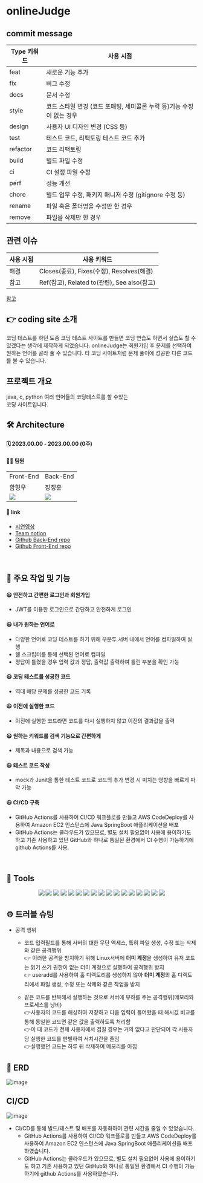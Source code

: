 # onlineJudge

## commit message
|Type 키워드|	사용 시점|
|---|---|
|feat|	새로운 기능 추가|
|fix|	버그 수정|
|docs|	문서 수정|
|style|	코드 스타일 변경 (코드 포매팅, 세미콜론 누락 등)기능 수정이 없는 경우|
|design|	사용자 UI 디자인 변경 (CSS 등)|
|test|	테스트 코드, 리팩토링 테스트 코드 추가|
|refactor|	코드 리팩토링|
|build|	빌드 파일 수정|
|ci|	CI 설정 파일 수정|
|perf|	성능 개선|
|chore|	빌드 업무 수정, 패키지 매니저 수정 (gitignore 수정 등)|
|rename|	파일 혹은 폴더명을 수정만 한 경우|
|remove|	파일을 삭제만 한 경우|

## 관련 이슈
|사용 시점|	사용 키워드|
|---|---|
|해결|	Closes(종료), Fixes(수정), Resolves(해결)|
|참고|	Ref(참고), Related to(관련), See also(참고)|

[참고](https://jane-aeiou.tistory.com/93)


## 👉 coding site 소개
코딩 테스트를 하던 도중 코딩 테스트 사이트를 만들면 코딩 연습도 하면서 실습도 할 수 있겠다는 생각에 제작하게 되었습니다. 
onlineJudge는 회원가입 후 문제를 선택하여 원하는 언어를 골라 풀 수 있습니다. 타 코딩 사이트처럼 문제 풀이에 성공한 다른 코드를 볼 수 있습니다.  


## 프로젝트 개요
java, c, python 여러 언어들의 코딩테스트를 할 수있는
<br>
코딩 사이트입니다.

## 🛠 Architecture


#### 🗓 2023.00.00 - 2023.00.00 (0주)
#### 🙋‍♂️ 팀원

<table>
  <tr>
    <td colspan="1">Front-End</td>
    <td colspan="2">Back-End</td>
  </tr>
  <tr>
    <td>함형우</td>
    <td>장정훈</td>
  </tr>
  <tr>
    <td><img src="https://img.shields.io/badge/React-61DAFB?style=flat-square&logo=React&logoColor=white"/></td>
    <td><img src="https://img.shields.io/badge/Springboot-6DB33F?style=flat-square&logo=Springboot&logoColor=white"/></td>
  </tr>
</table>


#### 🔗 link

- [시연영상]()
- [Team notion]()
- [Github Back-End repo](https://github.com/asbazq/onlineJudge)
- [Github Front-End repo](https://github.com/asbazq/reactapp)
<br>

## 🚀 주요 작업 및 기능
#### 😃 안전하고 간편한 로그인과 회원가입
- JWT를 이용한 로그인으로 간단하고 안전하게 로그인
#### 😃 내가 원하는 언어로 
- 다양한 언어로 코딩 테스트를 하기 위해 우분투 서버 내에서 언어를 컴파일하여 실행
- 쉘 스크립터를 통해 선택된 언어로 컴파일
- 정답이 틀렸을 경우 입력 값과 정답, 출력값 출력하여 틀린 부분을 확인 가능
#### 😃 코딩 테스트를 성공한 코드
- 역대 해당 문제를 성공한 코드 기록
#### 😃 이전에 실행한 코드 
- 이전에 실행한 코드라면 코드를 다시 실행하지 않고 이전의 결과값을 출력
#### 😃 원하는 키워드를 검색 기능으로 간편하게
- 제목과 내용으로 검색 가능
#### 😃 테스트 코드 작성
- mock과 Junit을 통한 테스트 코드로 코드의 추가 변경 시 미치는 영향을 빠르게 파악 가능
#### 😃 CI/CD 구축
- GitHub Actions를 사용하여 CI/CD 워크플로를 만들고 AWS CodeDeploy를 사용하여 Amazon EC2 인스턴스에 Java SpringBoot 애플리케이션을 배포
- GitHub Actions는 클라우드가 있으므로, 별도 설치 필요없어 사용에 용이하기도 하고 기존 사용하고 있던 GitHub와 하나로 통일된 환경에서 CI 수행이 가능하기에 github Actions를 사용.


<br>

## 📌 Tools
<div align=center>
<img src="https://img.shields.io/badge/Spring Boot-6DB33F?style=for-the-badge&logo=Spring Boot&logoColor=white">
<img src="https://img.shields.io/badge/Spring Security-6DB33F?style=for-the-badge&logo=Spring Security&logoColor=white">
<img src="https://img.shields.io/badge/Java-007396?style=for-the-badge&logo=Java&logoColor=white">
<img src="https://img.shields.io/badge/JSON Web Tokens-000000?style=for-the-badge&logo=JSON Web Tokens&logoColor=white">
<img src="https://img.shields.io/badge/Gradle-02303A?style=for-the-badge&logo=Gradle&logoColor=white">
<img src="https://img.shields.io/badge/Redis-DC382D?style=for-the-badge&logo=Redis&logoColor=white">
<img src="https://img.shields.io/badge/Sourcetree-0052CC?style=for-the-badge&logo=Sourcetree&logoColor=white">
<img src="https://img.shields.io/badge/Postman-FF6C37?style=for-the-badge&logo=Postman&logoColor=white">
<img src="https://img.shields.io/badge/Slack-4A154B7?style=for-the-badge&logo=Slack&logoColor=white">
<img src="https://img.shields.io/badge/Notion-000000?style=for-the-badge&logo=Notion&logoColor=white">
<img src="https://img.shields.io/badge/AmazonEC2-FF9900?style=for-the-badge&logo=AmazonEC2&logoColor=white">
<img src="https://img.shields.io/badge/MySQL-4479A1?style=for-the-badge&logo=MySQL&logoColor=white">
<img src="https://img.shields.io/badge/Ubuntu-E95420?style=for-the-badge&logo=Ubuntu&logoColor=white">
<img src="https://img.shields.io/badge/Git-F05032?style=for-the-badge&logo=Git&logoColor=white">
<img src="https://img.shields.io/badge/github-181717?style=for-the-badge&logo=github&logoColor=white">
<img src="https://img.shields.io/badge/GitHub Actions-2088FF?style=for-the-badge&logo=GitHub Actions&logoColor=white">
<img src="https://img.shields.io/badge/Amazon S3-569A31?style=for-the-badge&logo=Amazon S3&logoColor=white">

</div>

## ⚙ 트러블 슈팅
- 공격 행위
  - 코드 입력필드를 통해 서버의 대한 무단 액세스, 특히 파일 생성, 수정 또는 삭제와 같은 공격행위
  <br>👉 이러한 공격을 방지하기 위해 Linux서버에 **더미 계정**을 생성하여 유저 코드는 읽기 쓰기 권한이 없는 더미 계정으로 실행하여 공격행위 방지
  <br>👉 useradd를 사용하여 홈 디렉토리를 생성하지 않아 **더미 계정**의 홈 디렉토리에서 파일 생성, 수정 또는 삭제와 같은 작업을 방지

  - 같은 코드를 반복해서 실행하는 것으로 서버에 부하를 주는 공격행위(메모리와 프로세스를 낭비)
  <br>👉사용자의 코드를 해싱하여 저장하고 다음 입력이 들어왔을 때 해시값 비교를 통해 동일한 코드면 같은 값을 출력하도록 처리함
  <br>👉이 때 코드가 전체 사용자에서 겹칠 경우는 거의 없다고 판단되어 각 사용자 당 실행한 코드를 판별하여 서치시간을 줄임
  <br>👉실행했던 코드는 하루 뒤 삭제하여 메모리를 아낌





## 📃 ERD
![image](https://github.com/asbazq/onlineJudge/assets/107836678/652c171a-ee38-4afa-b8e9-1063cdc83512)


## CI/CD
![image](https://github.com/asbazq/onlineJudge/assets/107836678/35936fe3-46bb-4123-a530-25c36f2d41c0)
- CI/CD를 통해 빌드/테스트 및 배포를 자동화하여 관련 시간을 줄일 수 있었습니다.
  - GitHub Actions를 사용하여 CI/CD 워크플로를 만들고 AWS CodeDeploy를 사용하여 Amazon EC2 인스턴스에 Java SpringBoot 애플리케이션을 배포하였습니다.
  - GitHub Actions는 클라우드가 있으므로, 별도 설치 필요없어 사용에 용이하기도 하고 기존 사용하고 있던 GitHub와 하나로 통일된 환경에서 CI 수행이 가능하기에 github Actions를 사용하였습니다.

